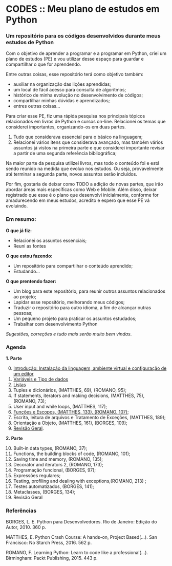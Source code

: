 # CODES :: Meu plano de estudos em Python

### Um repositório para os códigos desenvolvidos durante meus estudos de Python

Com o objetivo de aprender a programar e a programar em Python, criei um plano de estudos (PE) e vou utilizar desse espaço para guardar e compartilhar o que for aprendendo.

Entre outras coisas, esse repositório terá como objetivo também:

- auxiliar na organização das lições aprendidas;
- um local de fácil acesso para consulta de algoritmos;
- histórico de minha evolução no desenvolvimento de códigos;
- compartilhar minhas dúvidas e aprendizados;
- entres outras coisas...

Para criar esse PE, fiz uma rápida pesquisa nos principais tópicos relacionados em livros de Python e cursos on-line. 
Relacionei os temas que considerei importantes, organizando-os em duas partes. 

1. Tudo que considerava essencial para o básico na linguagem;
2. Relacionei vários itens que considerava avançado, mas também vários assuntos já vistos na primeira parte e que considerei importante revisar a partir de uma segunda referência bibliográfica;

Na maior parte da pesquisa utilizei livros, mas todo o conteúdo foi e está sendo reunido na medida que evoluo nos estudos.
Ou seja, provavelmente até terminar a segunda parte, novos assuntos serão incluídos.

Por fim, gostaria de deixar como TODO a adição de novas partes, que irão abordar áreas mais específicas como Web e Mobile. Além disso, deixar registrado que esse é o plano que desenvolvi inicialmente, conforme for amadurecendo em meus estudos, acredito e espero que esse PE vá evoluindo.

### Em resumo:

**O que já fiz:**
- Relacionei os assuntos essenciais;
- Reuni as fontes

**O que estou fazendo:**
- Um repositório para compartilhar o conteúdo aprendido;
- Estudando...

**O que prentendo fazer:**
- Um blog para este repositório, para reunir outros assuntos relacionados ao projeto;
- Lapidar esse repositório, melhorando meus códigos;
- Traduzir o repositório para outro idioma, a fim de alcançar outras pessoas;
- Um pequeno projeto para praticar os assuntos estudados;
- Trabalhar com desenvolvimento Python

_Sugestões, correções e tudo mais serão muito bem vindas_.

### Agenda

**1. Parte**
 
0. [Introdução: Instalação da linguagem, ambiente virtual e configuração de um editor][0]
1. [Variáveis e Tipo de dados][1]
2. [Listas][2]
3. Tuples e dicionários, (MATTHES, 69), (ROMANO, 95);
4. If statements, iterators and making decisions, (MATTHES, 75), (ROMANO, 73);
5. User input and while loops, (MATTHES, 117);
6. [Funções e Escopos, (MATTHES, 133), (ROMANO, 107)][6];
7. Escrita, leitura de arquivos e Tratamento de Exceções, (MATTHES, 189);
8. Orientação a Objeto, (MATTHES, 161), (BORGES, 109); 
9. [Revisão Geral][9].
 
**2. Parte**
 
10. Built-in data types, (ROMANO, 37);
11. Functions, the building blocks of code, (ROMANO, 101);
12. Saving time and memory, (ROMANO, 135);
13. Decorator and iterators 2, (ROMANO, 173);
14. Programação funcional, (BORGES, 97);
15. Expressões regulares;
16. Testing, profiling and dealing with exceptions,(ROMANO, 213) ;
17. Testes automatizados, (BORGES, 141);
18. Metaclasses, (BORGES, 134);
19. Revisão Geral

### Referências

BORGES, L. E. Python para Desenvolvedores. Rio de Janeiro: Edição do Autor, 2010. 360 p.

MATTHES, E. Python Crash Course: A hands-on, Project Based(...). San Francisco: No Starch Press, 2016. 562 p.

ROMANO, F. Learning Python: Learn to code like a professional(...). Birmingham: Packt Publishing, 2015. 443 p.

[0]: https://github.com/lcnodc/codes/tree/master/00_introducao
[1]: https://github.com/lcnodc/codes/tree/master/01_variaveis_tipos_de_dados
[2]: https://github.com/lcnodc/codes/tree/master/02_listas
[6]: https://github.com/lcnodc/codes/tree/master/06-funcoes-e-escopos
[9]: https://github.com/lcnodc/codes/tree/master/09-revisao
